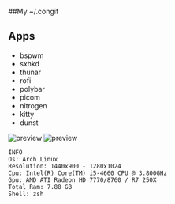 
##My ~/.congif
## Apps
* bspwm
* sxhkd
* thunar
* rofi
* polybar
* picom
* nitrogen
* kitty
* dunst

![preview](https://imgur.com/lV8msTv.png)
![preview](https://i.imgur.com/Su5b9j0.png)
```
INFO
Os: Arch Linux
Resolution: 1440x900 - 1280x1024
Cpu: Intel(R) Core(TM) i5-4660 CPU @ 3.800GHz
Gpu: AMD ATI Radeon HD 7770/8760 / R7 250X
Total Ram: 7.88 GB
Shell: zsh
```



